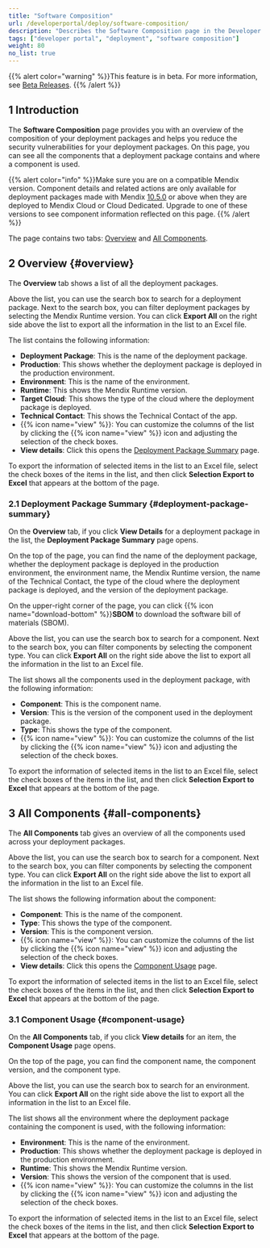 ```yaml
---
title: "Software Composition"
url: /developerportal/deploy/software-composition/
description: "Describes the Software Composition page in the Developer Portal."
tags: ["developer portal", "deployment", "software composition"]
weight: 80
no_list: true
---
```


{{% alert color="warning" %}}This feature is in beta. For more information, see [Beta Releases](/releasenotes/beta-features). {{% /alert %}}

## 1 Introduction

The **Software Composition** page provides you with an overview of the composition of your deployment packages and helps you reduce the security vulnerabilities for your deployment packages. On this page, you can see all the components that a deployment package contains and where a component is used.

{{% alert color="info" %}}Make sure you are on a compatible Mendix version. Component details and related actions are only available for deployment packages made with Mendix [10.5.0](/releasenotes/studio-pro/10.5/) or above when they are deployed to Mendix Cloud or Cloud Dedicated. Upgrade to one of these versions to see component information reflected on this page. {{% /alert %}}

The page contains two tabs: [Overview](#overview) and [All Components](#all-components).

## 2 Overview {#overview}

The **Overview** tab shows a list of all the deployment packages.

Above the list, you can use the search box to search for a deployment package. Next to the search box, you can filter deployment packages by selecting the Mendix Runtime version. You can click **Export All** on the right side above the list to export all the information in the list to an Excel file.

The list contains the following information:

* **Deployment Package**: This is the name of the deployment package.
* **Production**: This shows whether the deployment package is deployed in the production environment.
* **Environment**: This is the name of the environment.
* **Runtime**: This shows the Mendix Runtime version.
* **Target Cloud**: This shows the type of the cloud where the deployment package is deployed.
* **Technical Contact**: This shows the Technical Contact of the app.
* {{% icon name="view" %}}: You can customize the columns of the list by clicking the {{% icon name="view" %}} icon and adjusting the selection of the check boxes.
* **View details**: Click this opens the [Deployment Package Summary](#deployment-package-summary) page.

To export the information of selected items in the list to an Excel file, select the check boxes of the items in the list, and then click **Selection Export to Excel** that appears at the bottom of the page.

### 2.1 Deployment Package Summary {#deployment-package-summary}

On the **Overview** tab, if you click **View Details** for a deployment package in the list, the **Deployment Package Summary** page opens. 

On the top of the page, you can find the name of the deployment package, whether the deployment package is deployed in the production environment, the environment name, the Mendix Runtime version, the name of the Technical Contact, the type of the cloud where the deployment package is deployed, and the version of the deployment package.

On the upper-right corner of the page, you can click {{% icon name="download-bottom" %}}**SBOM** to download the software bill of materials (SBOM).

Above the list, you can use the search box to search for a component. Next to the search box, you can filter components by selecting the component type. You can click **Export All** on the right side above the list to export all the information in the list to an Excel file.

The list shows all the components used in the deployment package, with the following information: 

* **Component**: This is the component name.
* **Version**: This is the version of the component used in the deployment package.
* **Type**: This shows the type of the component.
* {{% icon name="view" %}}: You can customize the columns of the list by clicking the {{% icon name="view" %}} icon and adjusting the selection of the check boxes.

To export the information of selected items in the list to an Excel file, select the check boxes of the items in the list, and then click **Selection Export to Excel** that appears at the bottom of the page.

## 3 All Components {#all-components}

The **All Components** tab gives an overview of all the components used across your deployment packages. 

Above the list, you can use the search box to search for a component. Next to the search box, you can filter components by selecting the component type. You can click **Export All** on the right side above the list to export all the information in the list to an Excel file.

The list shows the following information about the component:

* **Component**: This is the name of the component.
* **Type**: This shows the type of the component.
* **Version**: This is the component version.
* {{% icon name="view" %}}: You can customize the columns of the list by clicking the {{% icon name="view" %}} icon and adjusting the selection of the check boxes.
* **View details**: Click this opens the [Component Usage](#component-usage) page.

To export the information of selected items in the list to an Excel file, select the check boxes of the items in the list, and then click **Selection Export to Excel** that appears at the bottom of the page.

### 3.1 Component Usage {#component-usage}

On the **All Components** tab, if you click **View details** for an item, the **Component Usage** page opens.

On the top of the page, you can find the component name, the component version, and the component type. 

Above the list, you can use the search box to search for an environment. You can click **Export All** on the right side above the list to export all the information in the list to an Excel file.

The list shows all the environment where the deployment package containing the component is used, with the following information: 

* **Environment**: This is the name of the environment.
* **Production**: This shows whether the deployment package is deployed in the production environment.
* **Runtime**: This shows the Mendix Runtime version.
* **Version**: This shows the version of the component that is used.
* {{% icon name="view" %}}:  You can customize the columns in the list by clicking the {{% icon name="view" %}} icon and adjusting the selection of the check boxes.

To export the information of selected items in the list to an Excel file, select the check boxes of the items in the list, and then click **Selection Export to Excel** that appears at the bottom of the page.